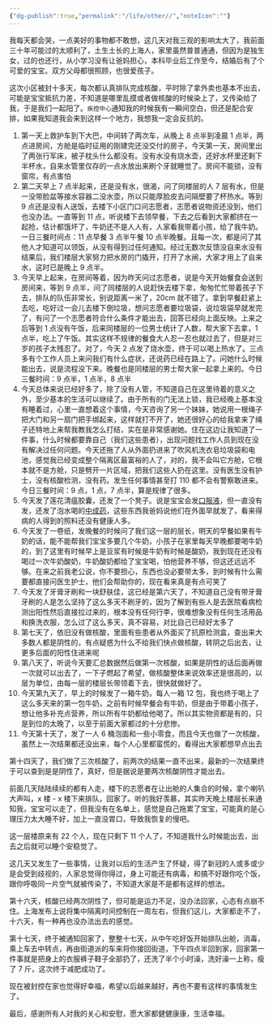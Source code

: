 ```yaml
---
{"dg-publish":true,"permalink":"/life/other//","noteIcon":""}
---
```



我每天都会哭，一点美好的事物都不敢想，这几天对我三观的影响太大了，我前面三十年可能过的太顺利了，土生土长的上海人，家里虽然普普通通，但因为是独生女，过的也还行，从小学习没有让爸妈担心，本科毕业后工作至今，结婚后有了个可爱的宝宝。双方父母都很照顾，也很爱孩子。

这次小区被封十多天，每次都认真排队完成核酸，平时除了拿外卖也基本不出去，可能是宝宝抵抗力差，不知道是哪里乱摸或者做核酸的时候染上了，又传染给了我，于是我们一起阳了。`疾控中心`通知我的时候我有一瞬间空白，但还是配合安排，如果我知道我会来到这样一个地方，我想我一定会反抗的。

1.  第一天上救护车到下大巴，中间转了两次车，从晚上 8 点半到凌晨 1 点半，两点进房间，方舱是临时征用的刚建完还没交付的房子，今天第一天，房间里出了两张行军床，被子枕头什么都没有。没有水没有烧水壶，还好水杯里还剩下半杯水，自来水管里仅存的一点水放出来刷个牙就睡觉了。房间不能锁，没有窗帘，有点害怕
2.  第二天早上 7 点半起来，还是没有水，很渴，问了同楼层的人 7 层有水，但是一没带脸盆等接水容器二没水壶，所以只能厚脸皮去问隔壁要了杯热水。等到 9 点还是没有人送饭，去楼下小区门口问志愿者，志愿者说物资还没到，他们也没办法。一直等到 11 点，听说楼下去领早餐，下去之后看到大家都挤在一起抢，估计都饿坏了，牛奶还不是人人有，人家看我带着小孩，给了我牛奶。一日三餐时间点：11 点早餐 3 点半午餐 10 点半晚餐。且每一次，都是问了其他人才知道可以领饭，从没有得到过任何通知。经过无数次反馈没自来水没有结果后，我们楼层大家努力把水房的门撬开，打开了水闸，大家才用上了自来水，这时已是晚上 9 点半。
3.  今天早上起来，在房间等着，因为昨天问过志愿者，说是今天开始餐食会送到房间来，等到 9 点半，问了同楼层的人说赶快去楼下拿，匆匆忙忙带着孩子下去，排队的队伍非常长，别说距离一米了，20cm 就不错了。拿到早餐赶紧上去吃，吃好过一会儿去楼下倒垃圾，想问志愿者要垃圾袋，说垃圾袋早就发完了，有问了一个志愿者符合什么条件才能出去，回答已经向上面反映。上来之后等到 1 点没有午饭，后来同楼层的一位男士统计了人数，帮大家下去拿，1 点半，吃上了午饭。其实这样不规律的餐食大人忍一忍也就过去了，但是对三岁的孩子太残忍了。对了，今天 2 点发了烧水壶，终于可以喝上热水了。三点多有个工作人员上来问我们有什么症状，还说药已经在路上了。问她什么时候能出去，说是流程没下来。晚餐也是同楼层的男士帮大家一起拿上来的。今日三餐时间：9 点半，1 点半，8 点半
4.  今天总体来说已经好多了，除了没有人管，不知道自己在这里待着的意义之外，至少基本的生活可以继续了。由于所有的门无法上锁，我已经晚上基本没有睡着过，心里一直想着这个事情，今天咨询了另一个妹妹，她说用一根绳子把大门和另一扇门把手绑起来，这样就打不开了，她还很好心的给我拿来了绳子还特地上来帮我教我怎么打结，实在是非常感谢她。住在这边让我知道了一件事，什么时候都要靠自己（我们这些患者），出现问题找工作人员到现在没有解决过任何问题。今天还拖了人从外面扔进来了吹风机洗衣皂垃圾袋和电池，感觉我已经变成整个隔离区最富裕的人了，对的，我不会叫它方舱，它根本就不是方舱，只是劈开一片区域，把我们这些人扔在这里。没有医生没有护士，没有核酸检测，没有药。发生任何事情甚至打 110 都不会有警察敢进来。今日三餐时间：9 点，1 点，7 点半，算是规律了很多。
5.  今天发了莲花清瘟胶囊，还发了一个凳子。说是宝宝会发[口服液](https://www.zhihu.com/search?q=%E5%8F%A3%E6%9C%8D%E6%B6%B2&search_source=Entity&hybrid_search_source=Entity&hybrid_search_extra=%7B%22sourceType%22%3A%22answer%22%2C%22sourceId%22%3A2419917293%7D)，但一直没有发，还发了泡水喝的[中成药](https://www.zhihu.com/search?q=%E4%B8%AD%E6%88%90%E8%8D%AF&search_source=Entity&hybrid_search_source=Entity&hybrid_search_extra=%7B%22sourceType%22%3A%22answer%22%2C%22sourceId%22%3A2419917293%7D)，这些东西我爸妈说他们在外面早就发了，看来得病的人得到的照料还没有健康人多。
6.  今天发了一卷纸，发晚餐的时候问了我们这一层的层长，明天的早餐如果有牛奶的话，能不能帮我们宝宝多要几个牛奶，小孩子在家里每天早晚都要喝牛奶的，到了这里有时候早上是豆浆有时候是牛奶有时候是酸奶，我到现在还没有喝过一次牛奶酸奶，牛奶酸奶都给了宝宝喝，怕他营养不够，但这还远远不够。在来之前我老公说，你不要担心，东西也没必要带太多，到时候有什么需要都直接问医生护士，他们会帮助你的，现在看来真是有点可笑了
7.  今天发了牙膏牙刷和一块舒肤佳，这已经是第六天了，不知道自己没有带牙膏牙刷的人是怎么坚持了这么多天不刷牙的，因为了解到有些人是去医院看病检测出阳性然后直接拉过来的，根本没有任何行李，很难想象没有任何生活用品和换洗衣服，怎么过了这么多天，真不容易，对比自己已经好太多了
8.  第七天了，依旧没有做核酸，里面有些患者从外面买了抗原检测盒，查出来大多数人都是阴性的，有点疑惑为什么不给我们快点做核酸，转阴之后出去，让更多后面的阳性住进来呢
9.  第八天了，听说今天要汇总数据然后做第一次核酸，如果是阴性的话后面再做一次就可以出去了，一下子燃起了希望，做核酸整体来说效率还是很高的，以层为单位，由每一层的楼层长带领着下去，很快就做好了。
10. 今天第九天了，早上的时候发了一箱牛奶，每人一箱 12 包，我也终于喝上了这么多天来的第一包牛奶，之前有时候早餐会有牛奶，但是由于带着小孩子，想让他多补充点营养，所以所有牛奶都给他喝了。所以其实物资都是有的，只是到位的太晚了，以至于前面大家都过的十分悲惨。
11. 今天第十天了，发了一人 6 桶泡面和一些小零食，而且今天也做了一次核酸，虽然上一次结果都还没出来，每个人心里都蛮慌的，看得出大家都想早点出去

第十四天了，我们做了三次核酸了，前两次的结果一直不出来，最新的一次结果终于可以查到是是阴性了，真好，但是据说是要两次核酸阴性才能出去。

前面几天陆陆续续的都有人走，楼下的志愿者在让出舱的人集合的时候，拿个喇叭大声叫，x 楼 - x 楼下来排队，回家了。听的我好羡慕，其实昨天晚上楼层长来通知我，宝宝可以走了，但我没有在名单上，感觉是自己拖累了宝宝，可能真的是心理压力太大睡不好，加上一直没胃口，导致我恢复的慢吧。

这一层楼原来有 22 个人，现在只剩下 11 个人了，不知道我什么时候能出去，出去之后就可以睡个安稳觉了。

这几天又发生了一些事情，让我对以后的生活产生了怀疑，得了新冠的人或多或少是会受到歧视的，人家总觉得你得过，身上可能还有病毒，和搞不好跟你吃个饭，跟你呼吸同一片空气就被传染了，不知道大家是不是都有这样的想法。

第十六天，核酸已经两次阴性了，但可能是运力不足，没办法回家，心态有点崩不住。上海发布上说将集中隔离时间控制在一周左右，但我们这儿，大家都走不了，十六天，有一种再也没办法出去的感觉。

第十七天，终于被通知回家了，整整十七天，从中午吃好饭开始排队出舱，消毒，乘上车去中转点，再由街道派的车来将你接回街道，下午四点半回到家，回家第一件事就是把身上的衣服裤子鞋子全部扔了，还洗了半个小时澡，洗好澡一上称，瘦了 7 斤，这次终于减肥成功了。

现在被封控在家也觉得好幸福，希望以后越来越好，再也不要有这样的事情发生了。

最后，感谢所有人对我的关心和安慰，愿大家都健健康康，生活幸福。

